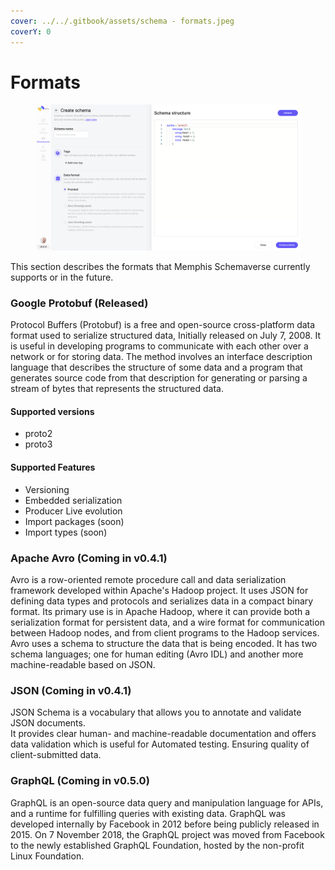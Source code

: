 ```yaml
---
cover: ../../.gitbook/assets/schema - formats.jpeg
coverY: 0
---
```


# Formats

<figure><img src="../../.gitbook/assets/Screen Shot 2022-11-08 at 22.10.44.png" alt=""><figcaption></figcaption></figure>

This section describes the formats that Memphis Schemaverse currently supports or in the future.

### Google Protobuf (Released)

Protocol Buffers (Protobuf) is a free and open-source cross-platform data format used to serialize structured data, Initially released on July 7, 2008. It is useful in developing programs to communicate with each other over a network or for storing data. The method involves an interface description language that describes the structure of some data and a program that generates source code from that description for generating or parsing a stream of bytes that represents the structured data.

#### Supported versions

* proto2
* proto3

#### Supported Features

* Versioning
* Embedded serialization
* Producer Live evolution
* Import packages (soon)
* Import types (soon)

### Apache Avro (Coming in v0.4.1)

Avro is a row-oriented remote procedure call and data serialization framework developed within Apache's Hadoop project. It uses JSON for defining data types and protocols and serializes data in a compact binary format. Its primary use is in Apache Hadoop, where it can provide both a serialization format for persistent data, and a wire format for communication between Hadoop nodes, and from client programs to the Hadoop services. Avro uses a schema to structure the data that is being encoded. It has two schema languages; one for human editing (Avro IDL) and another more machine-readable based on JSON.

### JSON (Coming in v0.4.1)

JSON Schema is a vocabulary that allows you to annotate and validate JSON documents.\
It provides clear human- and machine-readable documentation and offers data validation which is useful for Automated testing. Ensuring quality of client-submitted data.

### GraphQL (Coming in v0.5.0)

GraphQL is an open-source data query and manipulation language for APIs, and a runtime for fulfilling queries with existing data. GraphQL was developed internally by Facebook in 2012 before being publicly released in 2015. On 7 November 2018, the GraphQL project was moved from Facebook to the newly established GraphQL Foundation, hosted by the non-profit Linux Foundation.

